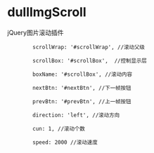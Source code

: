 dullImgScroll
=============

jQuery图片滚动插件


			scrollWrap: '#scrollWrap', //滚动父级
			
			scrollBox: '#scrollBox',  //控制显示层
			
			boxName: '#scrollBox', //滚动内容
			
			nextBtn: '#nextBtn', //下一帧按钮
			
			prevBtn: '#prevBtn', //上一帧按钮
			
			direction: 'left', //滚动方向
		
			cun: 1,	//滚动个数
			
			speed: 2000 //滚动速度
